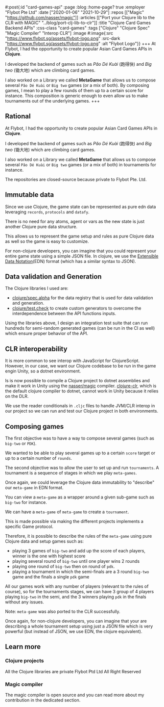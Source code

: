 #:post{:id "card-games-api"
       :page :blog
       :home-page? true
       :employer "Flybot Pte Ltd"
       :date ["2020-01-06" "2021-10-29"]
       :repos [["Magic" "https://github.com/nasser/magic"]]
       :articles [["Port your Clojure lib to the CLR with MAGIC" "../blog/port-clj-lib-to-clr"]]
       :title "Clojure Card Games Backend APIs"
       :css-class "card-games"
       :tags ["Clojure" "Clojure Spec" "Magic Compiler" "Interop CLR"]
       :image #:image{:src "https://www.flybot.sg/assets/flybot-logo.png"
                      :src-dark "https://www.flybot.sg/assets/flybot-logo.png"
                      :alt "Flybot Logo"}}
+++
At Flybot, I had the opportunity to create popular Asian Card Games APIs in **Clojure**.

I developed the backend of games such as *Pǎo Dé Kuài* (跑得快) and *Big two* (锄大地) which are climbing card games.

I also worked on a Library we called **MetaGame** that allows us to compose several `Pǎo Dé Kuài` or `Big two` games (or a mix of both). By composing games, I mean to play a few rounds of them up to a certain score for instance. This composition is generic enough to even allow us to make tournaments out of the underlying games.
+++
## Rational

At Flybot, I had the opportunity to create popular Asian Card Games APIs in **Clojure**.

I developed the backend of games such as *Pǎo Dé Kuài* (跑得快) and *Big two* (锄大地) which are climbing card games.

I also worked on a Library we called **MetaGame** that allows us to compose several `Pǎo Dé Kuài` or `Big two` games (or a mix of both) in tournaments for instance.

The repositories are closed-source because private to Flybot Pte. Ltd.

## Immutable data

Since we use Clojure, the game state can be represented as pure edn data leveraging `records`, `protocols` and `datafy`.

There is no need for any atoms, agent or vars as the new state is just another Clojure pure data structure.

This allows us to represent the game setup and rules as pure Clojure data as well so the game is easy to customize.

For non-clojure developers, you can imagine that you could represent your entire game state using a simple JSON file. In clojure, we use the [Extensible Data Notation](https://github.com/edn-format/edn)(EDN) format (which has a similar syntax to JSON).

## Data validation and Generation

The Clojure libraries I used are:
- [clojure/spec.alpha](https://github.com/clojure/spec.alpha) for the data registry that is used for data validation and generation.
- [clojure/test.check](https://github.com/clojure/test.check) to create custom generators to overcome the interdependence between the API functions inputs.

Using the libraries above, I design an integration test suite that can run hundreds for semi-random generated games (can be run in the CI as well) which ensure proper behavior of the API.

## CLR interoperability

It is more common to see interop with JavaScript for ClojureScript. However, in our case, we want our Clojure codebase to be run in the game engin Unity, so a dotnet environment.

Is is now possible to compile a Clojure project to dotnet assemblies and make it work in Unity using the [nasser/magic](https://github.com/nasser/magic) compiler. [clojure-clr](https://github.com/clojure/clojure-clr), which is the default clojure compiler to dotnet, cannot work in Unity because it relies on the DLR.

We use the reader conditionals in `.cljc` files to handle JVM/CLR interop in our project so we can run and test our Clojure project in both environments.

## Composing games

The first objective was to have a way to compose several games (such as `big-two` or `PDK`).

We wanted to be able to play several games up to a certain `score` target or up to a certain number of `rounds`.

The second objective was to allow the user to set up and run `tournaments`. A tournament is a sequence of stages in which we play `meta-games`.

Once again, we could leverage the Clojure data immutability to "describe" our `meta-game` in EDN format.

You can view a `meta-game` as a wrapper around a given sub-game such as `big-two` for instance.

We can have a `meta-game` of `meta-game` to create a `tournament`.

This is made possible via making the different projects implements a specific Game protocol.

Therefore, it is possible to describe the rules of the `meta-game` using pure Clojure data and setup games such as:
- playing 3 games of `big-two` and add up the score of each players, winner is the one with highest score
- playing several round of `big-two` until one player wins 2 rounds
- playing one round of `big-two` then on round of `pdk`.
- playing a tournament in which the semi-finals are a 3 round `big-two` game and the finals a single `pdk` game

All our games work with any number of players (relevant to the rules of course), so for the tournaments stages, we can have 3 group of 4 players playing `big-two` in the semi, and the 3 winners playing `pdk` in the finals without any issues.

Note: `meta-game` was also ported to the CLR successfully.

Once again, for non-clojure developers, you can imagine that your are describing a whole tournament setup using just a JSON file which is very powerful (but instead of JSON, we use EDN, the clojure equivalent).

## Learn more

### Clojure projects

All the Clojure libraries are private
Flybot Ptd Ltd All Right Reserved

### Magic compiler

The magic compiler is open source and you can read more about my contribution in the dedicated section.
